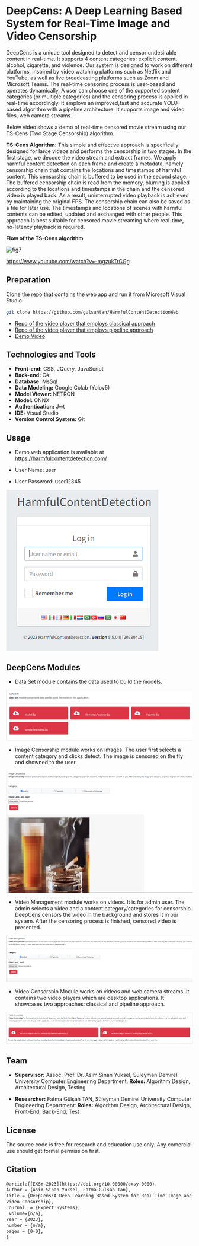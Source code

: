 # DeepCens: A Deep Learning Based System for Real-Time Image and Video Censorship
DeepCens is a unique tool designed to detect and censor undesirable content in real-time. It supports 4 content categories: explicit content, alcohol, cigarette, and violence. Our system is designed to work on different platforms, inspired by video watching platforms such as Netflix and YouTube, as well as live broadcasting platforms such as Zoom and Microsoft Teams. The real-time censoring process is user-based and operates dynamically. A user can choose one of the supported content categories (or multiple categories) and the censoring process is applied in real-time accordingly. It employs an improved,fast and accurate YOLO-based algorithm with a pipeline architecture. It supports image and video files, web camera streams.

Below video shows a demo of real-time censored movie stream using our TS-Cens (Two Stage Censorship) algorithm.

**TS-Cens Algorithm:** This simple and effective approach is specifically designed for large videos and performs the censorship in two stages. In the first stage, we decode the video stream and extract frames. We apply harmful content detection on each frame and create a metadata, namely censorship chain that contains the locations and timestamps of harmful content. This censorship chain is buffered to be used in the second stage. The buffered censorship chain is read from the memory, blurring is applied according to the locations and timestamps in the chain and the censored video is played back. As a result, uninterrupted video playback is achieved by maintaining the original FPS. The censorship chain can also be saved as a file for later use. The timestamps and locations of scenes with harmful contents can be edited, updated and exchanged with other people. This approach is best suitable for censored movie streaming where real-time, no-latency playback is required.

**Flow of the TS-Cens algorithm**

![fig7](https://github.com/gulsahtan/HarmfulContentDetectionWeb/assets/1812628/bba2b32b-fe86-4abe-b57d-8140508dadfa)


https://www.youtube.com/watch?v=-mgzukTrGGg

## Preparation

Clone the repo that contains the web app and run it from Microsoft Visual Studio
```bash
git clone https://github.com/gulsahtan/HarmfulContentDetectionWeb

```
* [Repo of the video player that employs classical approach](https://github.com/gulsahtan/HarmfulContentDetectionDesktop)
* [Repo of the video player that employs pipeline approach](https://github.com/gulsahtan/HarmfulContentDetectionRealTimeRepo)
* [Demo Video](https://github.com/gulsahtan/HarmfulContentDetectionWeb/blob/main/HarmfulContentDetection.Web.Mvc/Assets/web.mp4)


## Technologies and Tools

* **Front-end:** CSS, JQuery, JavaScript
* **Back-end:** C#
* **Database:** MsSql
* **Data Modeling:** Google Colab (Yolov5) 
* **Model Viewer:** NETRON
* **Model:** ONNX
* **Authentication:** Jwt
* **IDE:** Visual Studio
* **Version Control System:** Git

## Usage

- Demo web application is available at https://harmfulcontentdetection.com/

- User Name: user

- User Password: user12345

![image](images/login.PNG)

## DeepCens Modules
* Data Set module contains the data used to build the models.

![image](images/dataset.PNG)

* Image Censorship module works on images. The user first selects a content category and clicks detect. The image is censored on the fly and showned to the user.

![image](images/imagecensorship.PNG)

* Video Management module works on videos. It is for admin user. The admin selects a video and a content category/categories for censorship. DeepCens censors the video in the background and stores it in our system. After the censoring process is finished, censored video is presented.

![image](images/videomanagement.PNG)

* Video Censorship Module works on videos and web camera streams. It contains two video players which are desktop applications. It showcases two approaches: classical and pipeline approach.

![image](images/videocensorship.PNG)


## Team

* **Supervisor:** Assoc. Prof. Dr. Asım Sinan Yüksel, Süleyman Demirel University Computer Engineering Department. **Roles:** Algorithm Design, Architectural Design, Testing

* **Researcher:** Fatma Gülşah TAN, Süleyman Demirel University Computer Engineering Department: **Roles:** Algorithm Design, Architectural Design, Front-End, Back-End, Test

## License

The source code is free for research and education use only. Any comercial use should get formal permission first.

## Citation

    @article{[EXSY-2023](https://doi.org/10.00000/exsy.0000),
	Author = {Asim Sinan Yuksel, Fatma Gulsah Tan},
	Title = {DeepCens:A Deep Learning Based System for Real-Time Image and Video Censorship},
	Journal  = {Expert Systems},
     Volume={n/a},
	Year = {2023},
    number = {n/a},
    pages = {0-0},
    }



